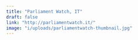 ```yaml
---
title: "Parliament Watch, IT"
draft: false
link: "http://parliamentwatch.it/"
image: "i/uploads/parliamentwatch-thumbnail.jpg"
---
```


